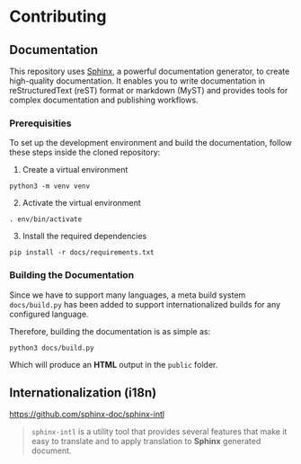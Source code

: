 # Contributing

## Documentation

This repository uses [Sphinx](https://www.sphinx-doc.org), a powerful documentation generator, to create high-quality documentation. It enables you to write documentation in reStructuredText (reST) format or markdown (MyST) and provides tools for complex documentation and publishing workflows.

### Prerequisities

To set up the development environment and build the documentation, follow these steps inside the cloned repository:


1. Create a virtual environment

```shell
python3 -m venv venv
```

2. Activate the virtual environment

```shell
. env/bin/activate
```

3. Install the required dependencies

```shell
pip install -r docs/requirements.txt
```

### Building the Documentation

Since we have to support many languages, a meta build system `docs/build.py` has been added to support internationalized builds for any configured language.

Therefore, building the documentation is as simple as:

```shell
python3 docs/build.py
```

Which will produce an **HTML** output in the `public` folder.

## Internationalization (i18n)

https://github.com/sphinx-doc/sphinx-intl

> `sphinx-intl` is a utility tool that provides several features that make it
> easy to translate and to apply translation to **Sphinx** generated document.
